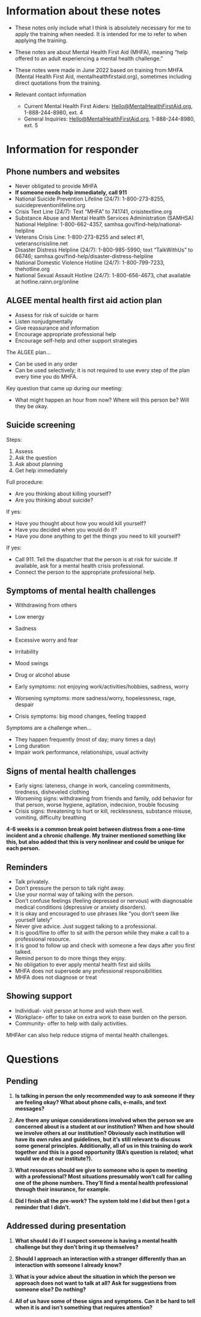 # Information about these notes

* These notes only include what I think is absolutely necessary for me to apply the training when needed. It is intended for me to refer to when applying the training. 

* These notes are about Mental Health First Aid (MHFA), meaning “help offered to an adult experiencing a mental health challenge.”

* These notes were made in June 2022 based on training from MHFA (Mental Health First Aid, mentalhealthfirstaid.org), sometimes including direct quotations from the training. 

* Relevant contact information
    * Current Mental Health First Aiders: Hello@MentalHealthFirstAid.org, 1-888-244-8980, ext. 4
    * General Inquiries: Hello@MentalHealthFirstAid.org, 1-888-244-8980, ext. 5

# Information for responder

## Phone numbers and websites

* Never obligated to provide MHFA
* **If someone needs help immediately, call 911**
* National Suicide Prevention Lifeline (24/7): 1-800-273-8255, suicidepreventionlifeline.org
* Crisis Text Line (24/7): Text “MHFA” to 741741, crisistextline.org
* Substance Abuse and Mental Health Services Administration (SAMHSA) National Helpline: 1-800-662-4357, samhsa.gov/find-help/national-helpline
* Veterans Crisis Line: 1-800-273-8255 and select #1, veteranscrisisline.net
* Disaster Distress Helpline (24/7): 1-800-985-5990; text “TalkWithUs” to 66746; samhsa.gov/find-help/disaster-distress-helpline
* National Domestic Violence Hotline (24/7): 1-800-799-7233, thehotline.org
* National Sexual Assault Hotline (24/7): 1-800-656-4673, chat available at hotline.rainn.org/online

## ALGEE mental health first aid action plan

* Assess for risk of suicide or harm
* Listen nonjudgmentally
* Give reassurance and information
* Encourage appropriate professional help
* Encourage self-help and other support strategies

The ALGEE plan…

* Can be used in any order
* Can be used selectively; it is not required to use every step of the plan every time you do MHFA.

Key question that came up during our meeting:

* What might happen an hour from now? Where will this person be? Will they be okay. 

## Suicide screening

Steps:

1. Assess
2. Ask the question
3. Ask about planning
4. Get help immediately

Full procedure:

* Are you thinking about killing yourself?
* Are you thinking about suicide?

If yes:

* Have you thought about how you would kill yourself?
* Have you decided when you would do it?
* Have you done anything to get the things you need to kill yourself?

If yes:

* Call 911. Tell the dispatcher that the person is at risk for suicide. If available, ask for a mental health crisis professional. 
* Connect the person to the appropriate professional help.

## Symptoms of mental health challenges


* Withdrawing from others
* Low energy
* Sadness
* Excessive worry and fear
* Irritability
* Mood swings
* Drug or alcohol abuse

* Early symptoms: not enjoying work/activities/hobbies, sadness, worry
* Worsening symptoms: more sadness/worry, hopelessness, rage, despair
* Crisis symptoms: big mood changes, feeling trapped

Symptoms are a challenge when…

* They happen frequently (most of day; many times a day)
* Long duration
* Impair work performance, relationships, usual activity

## Signs of mental health challenges

* Early signs: lateness, change in work, canceling commitments, tiredness, disheveled clothing
* Worsening signs: withdrawing from friends and family, odd behavior for that person, worse hygiene, agitation, indecision, trouble focusing
* Crisis signs: threatening to hurt or kill, recklessness, substance misuse, vomiting, difficulty breathing

**4-6 weeks is a common break point between distress from a one-time incident and a chronic challenge. My trainer mentioned something like this, but also added that this is very nonlinear and could be unique for each person.**

## Reminders

* Talk privately.
* Don’t pressure the person to talk right away. 
* Use your normal way of talking with the person. 
* Don’t confuse feelings (feeling depressed or nervous) with diagnosable medical conditions (depressive or anxiety disorders).
* It is okay and encouraged to use phrases like “you don’t seem like yourself lately”
* Never give advice. Just suggest talking to a professional. 
* It is good/fine to offer to sit with the person while they make a call to a professional resource. 
* It is good to follow up and check with someone a few days after you first talked. 
* Remind person to do more things they enjoy. 
* No obligation to ever apply mental health first aid skills
* MHFA does not supersede any professional responsibilities
* MHFA does not diagnose or treat


## Showing support

* Individual- visit person at home and wish them well. 
* Workplace- offer to take on extra work to ease burden on the person. 
* Community- offer to help with daily activities. 

MHFAer can also help reduce stigma of mental health challenges. 

# Questions

## Pending

1. **Is talking in person the only recommended way to ask someone if they are feeling okay? What about phone calls, e-mails, and text messages?**

1. **Are there any unique considerations involved when the person we are concerned about is a student at our institution? When and how should we involve others at our institution? Obviously each institution will have its own rules and guidelines, but it’s still relevant to discuss some general principles. Additionally, all of us in this training do work together and this is a good opportunity (BA’s question is related; what would we do at our institute?).**

1. **What resources should we give to someone who is open to meeting with a professional? Most situations presumably won’t call for calling one of the phone numbers. They’ll find a mental health professional through their insurance, for example.**

1. **Did I finish all the pre-work? The system told me I did but then I got a reminder that I didn’t.**

## Addressed during presentation

1. **What should I do if I suspect someone is having a mental health challenge but they don’t bring it up themselves?**

1. **Should I approach an interaction with a stranger differently than an interaction with someone I already know?**

1. **What is your advice about the situation in which the person we approach does not want to talk at all? Ask for suggestions from someone else? Do nothing?** 

1. **All of us have some of these signs and symptoms. Can it be hard to tell when it is and isn’t something that requires attention?** 
